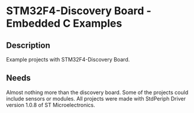 # STM32F4-Discovery Board - Embedded C Examples


## Description

Example projects with STM32F4-Discovery Board.


## Needs

Almost nothing more than the discovery board. Some of the projects could include sensors or modules. All projects were made with StdPeriph Driver version 1.0.8 of ST Microelectronics.

